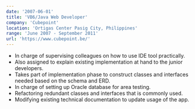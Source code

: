 ```yaml
---
date: '2007-06-01'
title: 'VB6/Java Web Developer'
company: 'Cubepoint'
location: 'Ortigas Center Pasig City, Philippines'
range: 'June 2007 - September 2011'
url: 'https://www.cubepoint.be/'
---
```


- In charge of supervising colleagues on how to use IDE tool practically.
- Also assigned to explain existing implementation at hand to the junior developers.
- Takes part of  implementation phase to construct classes and interfaces needed based on the schema and ERD.
- In charge of setting up Oracle database for area testing.
- Refactoring redundant classes and interfaces that is commonly used.
- Modifying existing technical documentation to update usage of the app.

